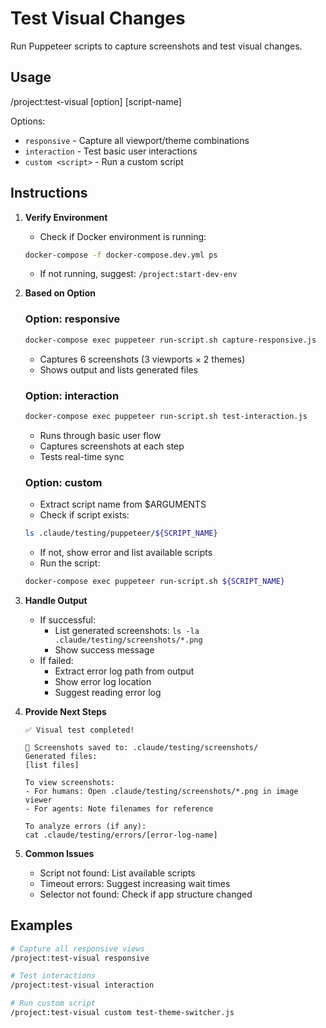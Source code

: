 # Test Visual Changes

Run Puppeteer scripts to capture screenshots and test visual changes.

## Usage
/project:test-visual [option] [script-name]

Options:
- `responsive` - Capture all viewport/theme combinations
- `interaction` - Test basic user interactions
- `custom <script>` - Run a custom script

## Instructions

1. **Verify Environment**
   - Check if Docker environment is running:
   ```bash
   docker-compose -f docker-compose.dev.yml ps
   ```
   - If not running, suggest: `/project:start-dev-env`

2. **Based on Option**

   ### Option: responsive
   ```bash
   docker-compose exec puppeteer run-script.sh capture-responsive.js
   ```
   - Captures 6 screenshots (3 viewports × 2 themes)
   - Shows output and lists generated files

   ### Option: interaction  
   ```bash
   docker-compose exec puppeteer run-script.sh test-interaction.js
   ```
   - Runs through basic user flow
   - Captures screenshots at each step
   - Tests real-time sync

   ### Option: custom
   - Extract script name from $ARGUMENTS
   - Check if script exists:
   ```bash
   ls .claude/testing/puppeteer/${SCRIPT_NAME}
   ```
   - If not, show error and list available scripts
   - Run the script:
   ```bash
   docker-compose exec puppeteer run-script.sh ${SCRIPT_NAME}
   ```

3. **Handle Output**
   - If successful:
     - List generated screenshots: `ls -la .claude/testing/screenshots/*.png`
     - Show success message
   - If failed:
     - Extract error log path from output
     - Show error log location
     - Suggest reading error log

4. **Provide Next Steps**
   ```
   ✅ Visual test completed!
   
   📸 Screenshots saved to: .claude/testing/screenshots/
   Generated files:
   [list files]
   
   To view screenshots:
   - For humans: Open .claude/testing/screenshots/*.png in image viewer
   - For agents: Note filenames for reference
   
   To analyze errors (if any):
   cat .claude/testing/errors/[error-log-name]
   ```

5. **Common Issues**
   - Script not found: List available scripts
   - Timeout errors: Suggest increasing wait times
   - Selector not found: Check if app structure changed

## Examples

```bash
# Capture all responsive views
/project:test-visual responsive

# Test interactions
/project:test-visual interaction

# Run custom script
/project:test-visual custom test-theme-switcher.js
```